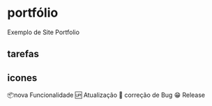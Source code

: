 # portfólio
Exemplo de Site Portfolio

## tarefas


## icones
:package:nova Funcionalidade
:up: Atualização
:poop: correção de Bug
:grin: Release

